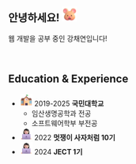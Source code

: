 ## 안녕하세요! <img src="assets/images/Hamster.png" alt="Hamster" width="30" />

웹 개발을 공부 중인 강채연입니다!

<br>

## Education & Experience

- <img src="assets/images/School.png" width="25" /> 2019-2025 **국민대학교**
  - 임산생명공학과 전공
  - 소프트웨어학부 부전공
- <img src="assets/images/Woman Technologist Light Skin Tone.png" width="25" /> 2022 **멋쟁이 사자처럼 10기**
- <img src="assets/images/Woman Technologist Light Skin Tone.png" width="25" /> 2024 **JECT 1기**

<!--
**rkdcodus/rkdcodus** is a ✨ _special_ ✨ repository because its `README.md` (this file) appears on your GitHub profile.

Here are some ideas to get you started:

- 🔭 I’m currently working on ...
- 🌱 I’m currently learning ...
- 👯 I’m looking to collaborate on ...
- 🤔 I’m looking for help with ...
- 💬 Ask me about ...
- 📫 How to reach me: ...
- 😄 Pronouns: ...
- ⚡ Fun fact: ...
-->


<!--
## Skills <img src="assets/images/Rocket.png" alt="Rocket" width="30" />

|                                          #                                           |     skill      |                                Proficiency                                |                                    #                                     |       skill       |                                Proficiency                                |
| :----------------------------------------------------------------------------------: | :------------: | :-----------------------------------------------------------------------: | :----------------------------------------------------------------------: | :---------------: | :-----------------------------------------------------------------------: |
| <a href="https://www.python.org/"><img src="assets/icons/Python.svg" width="25"></a> |     Python     | <img src="assets/images/Beaming Face with Smiling Eyes.png" width="30" /> |       <a href=""><img src="assets/icons/html5.png" width="25"></a>       |       HTML5       | <img src="assets/images/Beaming Face with Smiling Eyes.png" width="30" /> |
|          <a href=""><img src="assets/icons/JavaScript.svg" width="25"></a>           |   Javascript   | <img src="assets/images/Beaming Face with Smiling Eyes.png" width="30" /> |       <a href=""><img src="assets/icons/CSS3.png" width="25"></a>        |       CSS3        | <img src="assets/images/Beaming Face with Smiling Eyes.png" width="30" /> |
|          <a href=""><img src="assets/icons/Typescript.png" width="25"></a>           |   Typescript   |    <img src="assets/images/Face with Diagonal Mouth.png" width="30" />    | <a href=""><img src="assets/icons/styled-components.png" width="25"></a> | styled-components |    <img src="assets/images/Face with Diagonal Mouth.png" width="30" />    |
|             <a href=""><img src="assets/icons/React.svg" width="25"></a>             |     React      | <img src="assets/images/Beaming Face with Smiling Eyes.png" width="30" /> |      <a href=""><img src="assets/icons/stylex.png" width="25"></a>       |      stylex       |    <img src="assets/images/Face with Diagonal Mouth.png" width="30" />    |
|        <a href=""><img src="assets/icons/tanstack query.png" width="25"></a>         | Tanstack query |    <img src="assets/images/Face with Diagonal Mouth.png" width="30" />    |      <a href=""><img src="assets/icons/threeJs.png" width="25"></a>      |     three.js      |            <img src="assets/images/Bubbles.png" width="30" />             |
|            <a href=""><img src="assets/icons/Django.svg" width="25"></a>             |     Django     |    <img src="assets/images/Face with Diagonal Mouth.png" width="30" />    |
|            <a href=""><img src="assets/icons/NextJS.svg" width="25"></a>             |    Next.js     |            <img src="assets/images/Bubbles.png" width="30" />             |
|            <a href=""><img src="assets/icons/NodeJS.svg" width="25"></a>             |    Node.js     |            <img src="assets/images/Bubbles.png" width="30" />             |
-->
